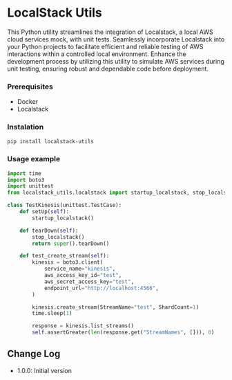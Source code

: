 # LocalStack Utils
This Python utility streamlines the integration of Localstack, a local AWS cloud services mock, with unit tests. Seamlessly incorporate Localstack into your Python projects to facilitate efficient and reliable testing of AWS interactions within a controlled local environment. Enhance the development process by utilizing this utility to simulate AWS services during unit testing, ensuring robust and dependable code before deployment.

### Prerequisites
- Docker
- Localstack


### Instalation
``` bash
pip install localstack-utils
```

### Usage example

``` python
import time
import boto3
import unittest
from localstack_utils.localstack import startup_localstack, stop_localstack

class TestKinesis(unittest.TestCase):
    def setUp(self):
        startup_localstack()

    def tearDown(self):
        stop_localstack()
        return super().tearDown()

    def test_create_stream(self):
        kinesis = boto3.client(
            service_name="kinesis",
            aws_access_key_id="test",
            aws_secret_access_key="test",
            endpoint_url="http://localhost:4566",
        )

        kinesis.create_stream(StreamName="test", ShardCount=1)
        time.sleep(1)

        response = kinesis.list_streams()
        self.assertGreater(len(response.get("StreamNames", [])), 0)
```

## Change Log
* 1.0.0: Initial version
